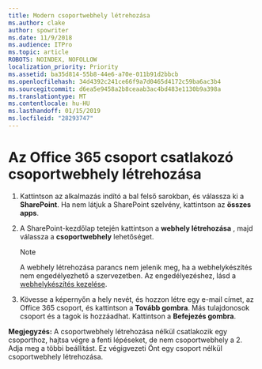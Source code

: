 ```yaml
---
title: Modern csoportwebhely létrehozása
ms.author: clake
author: spowriter
ms.date: 11/9/2018
ms.audience: ITPro
ms.topic: article
ROBOTS: NOINDEX, NOFOLLOW
localization_priority: Priority
ms.assetid: ba35d814-55b8-44e6-a70e-011b91d2bbcb
ms.openlocfilehash: 34d4392c241ce66f9a7d0465d4172c59ba6ac3b4
ms.sourcegitcommit: d6ea5e9458a2b8ceaab3ac4bd483e1130b9a398a
ms.translationtype: MT
ms.contentlocale: hu-HU
ms.lasthandoff: 01/15/2019
ms.locfileid: "28293747"
---
```

# <a name="create-an-office-365-group-connected-team-site"></a>Az Office 365 csoport csatlakozó csoportwebhely létrehozása

1. Kattintson az alkalmazás indító a bal felső sarokban, és válassza ki a **SharePoint**. Ha nem látjuk a SharePoint szelvény, kattintson az **összes apps**.
    
2. A SharePoint-kezdőlap tetején kattintson a **webhely létrehozása** , majd válassza a **csoportwebhely** lehetőséget. 
    
    > [!NOTE]
    > A webhely létrehozása parancs nem jelenik meg, ha a webhelykészítés nem engedélyezhető a szervezetben. Az engedélyezéshez, lásd a [webhelykészítés kezelése](https://go.microsoft.com/fwlink/?linkid=2009644). 
  
3. Kövesse a képernyőn a hely nevét, és hozzon létre egy e-mail címet, az Office 365 csoport, és kattintson a **Tovább gombra**. Más tulajdonosok csoport és a tagok is hozzáadhat. Kattintson a **Befejezés gombra**.
  
 **Megjegyzés:** A csoportwebhely létrehozása nélkül csatlakozik egy csoporthoz, hajtsa végre a fenti lépéseket, de nem csoportwebhely a 2. Adja meg a többi beállítást. Ez végigvezeti Önt egy csoport nélkül csoportwebhely létrehozása. 
    

